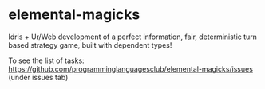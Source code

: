 # elemental-magicks
Idris + Ur/Web development of a perfect information, fair, deterministic turn based strategy game, built with dependent types!


To see the list of tasks: 
https://github.com/programminglanguagesclub/elemental-magicks/issues
(under issues tab)
